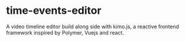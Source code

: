 # time-events-editor

A video timeline editor build along side with kimo.js, a reactive frontend framework inspired by Polymer, Vuejs and react.
